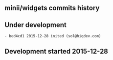 minii/widgets commits history
-----------------------------

## Under development

    - bed4cd1 2015-12-28 inited (sol@hiqdev.com)

## Development started 2015-12-28

